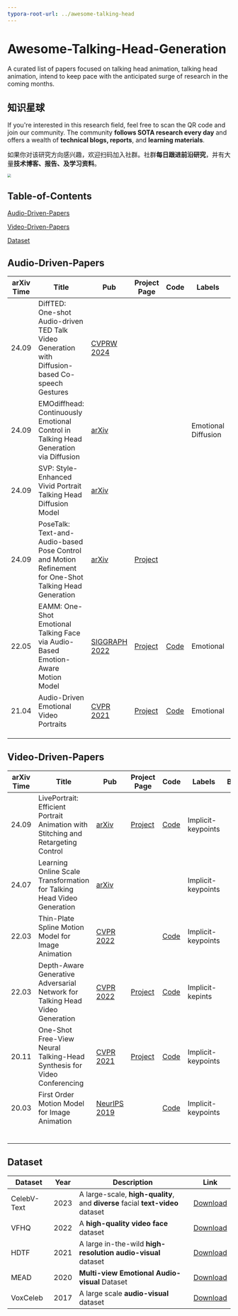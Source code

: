 ```yaml
---
typora-root-url: ../awesome-talking-head
---
```


# Awesome-Talking-Head-Generation

A curated list of papers focused on talking head animation, talking head animation, intend to keep pace with the anticipated surge of research in the coming months. 

## 知识星球

If you're interested in this research field, feel free to scan the QR code and join our community. The community **follows SOTA research every day** and offers a wealth of **technical blogs, reports**, and **learning materials**.

如果你对该研究方向感兴趣，欢迎扫码加入社群。社群**每日跟进前沿研究**，并有大量**技术博客、报告、及学习资料**。

<img src="https://github.com/NanGoAI/Awesome-Talking-Head-Generation/blob/main/docs/QR-Code.png" style="zoom:50%;" />



## Table-of-Contents

[Audio-Driven-Papers](#Audio-Driven-Papers)

[Video-Driven-Papers](#Video-Driven-Papers)

[Dataset](#Dataset)

## Audio-Driven-Papers

| arXiv Time | Title                                                        | Pub                                                          | Project Page                                            | Code                                     | Labels                   | Tech Blog                            |
| ---------- | ------------------------------------------------------------ | ------------------------------------------------------------ | ------------------------------------------------------- | ---------------------------------------- | ------------------------ | ------------------------------------ |
| 24.09      | DiffTED: One-shot Audio-driven TED Talk Video Generation with Diffusion-based Co-speech Gestures | [CVPRW 2024](https://openaccess.thecvf.com/content/CVPR2024W/HuMoGen/papers/Hogue_DiffTED_One-shot_Audio-driven_TED_Talk_Video_Generation_with_Diffusion-based_Co-speech_CVPRW_2024_paper.pdf) |                                                         |                                          |                          | [知识星球](https://t.zsxq.com/X9cqD) |
| 24.09      | EMOdiffhead: Continuously Emotional Control in Talking Head Generation via Diffusion | [arXiv](https://arxiv.org/abs/2409.07255)                    |                                                         |                                          | Emotional<br />Diffusion | [知识星球](https://t.zsxq.com/P4inI) |
| 24.09      | SVP: Style-Enhanced Vivid Portrait Talking Head Diffusion Model | [arXiv](https://arxiv.org/abs/2409.03270)                    |                                                         |                                          |                          | [知识星球](https://t.zsxq.com/RmSR4) |
| 24.09      | PoseTalk: Text-and-Audio-based Pose Control and Motion Refinement for One-Shot Talking Head Generation | [arXiv](https://arxiv.org/abs/2409.02657)                    | [Project](https://junleen.github.io/projects/posetalk/) |                                          |                          | [知识星球](https://t.zsxq.com/14Yd5) |
| 22.05      | EAMM: One-Shot Emotional Talking Face via Audio-Based Emotion-Aware Motion Model | [SIGGRAPH 2022](https://dl.acm.org/doi/abs/10.1145/3528233.3530745) | [Project](https://jixinya.github.io/projects/EAMM/)     | [Code](https://github.com/jixinya/EAMM/) | Emotional                |                                      |
| 21.04      | Audio-Driven Emotional Video Portraits                       | [CVPR 2021](https://openaccess.thecvf.com/content/CVPR2021/papers/Ji_Audio-Driven_Emotional_Video_Portraits_CVPR_2021_paper.pdf) | [Project](https://jixinya.github.io/projects/evp/)      | [Code](https://github.com/jixinya/EVP/)  | Emotional                |                                      |
|            |                                                              |                                                              |                                                         |                                          |                          |                                      |
|            |                                                              |                                                              |                                                         |                                          |                          |                                      |
|            |                                                              |                                                              |                                                         |                                          |                          |                                      |

## Video-Driven-Papers

| arXiv Time | Title                                                        | Pub                                                          | Project Page                                                 | Code                                                         | Labels             | Blog |
| ---------- | ------------------------------------------------------------ | ------------------------------------------------------------ | ------------------------------------------------------------ | ------------------------------------------------------------ | ------------------ | ---- |
| 24.09      | LivePortrait: Efficient Portrait Animation with Stitching and Retargeting Control | [arXiv](https://arxiv.org/abs/2407.03168)                    | [Project](https://liveportrait.github.io/)                   | [Code](https://github.com/KwaiVGI/LivePortrait)              | Implicit-keypoints |      |
| 24.07      | Learning Online Scale Transformation for Talking Head Video Generation | [arXiv](https://arxiv.org/html/2407.09965v1)                 |                                                              |                                                              | Implicit-keypoints |      |
| 22.03      | Thin-Plate Spline Motion Model for Image Animation           | [CVPR 2022](https://openaccess.thecvf.com/content/CVPR2022/papers/Zhao_Thin-Plate_Spline_Motion_Model_for_Image_Animation_CVPR_2022_paper.pdf) |                                                              | [Code](https://github.com/yoyo-nb/Thin-Plate-Spline-Motion-Model) | Implicit-keypoints |      |
| 22.03      | Depth-Aware Generative Adversarial Network for Talking Head Video Generation | [CVPR 2022](https://openaccess.thecvf.com/content/CVPR2022/papers/Hong_Depth-Aware_Generative_Adversarial_Network_for_Talking_Head_Video_Generation_CVPR_2022_paper.pdf) | [Project](https://harlanhong.github.io/publications/dagan.html) | [Code](https://github.com/harlanhong/CVPR2022-DaGAN)         | Implicit-kepints   |      |
| 20.11      | One-Shot Free-View Neural Talking-Head Synthesis for Video Conferencing | [CVPR 2021](https://openaccess.thecvf.com/content/CVPR2021/papers/Wang_One-Shot_Free-View_Neural_Talking-Head_Synthesis_for_Video_Conferencing_CVPR_2021_paper.pdf) | [Project](https://nvlabs.github.io/face-vid2vid/)            | [Code](https://github.com/zhanglonghao1992/One-Shot_Free-View_Neural_Talking_Head_Synthesis) | Implicit-keypoints |      |
| 20.03      | First Order Motion Model for Image Animation                 | [NeurIPS 2019](https://papers.nips.cc/paper_files/paper/2019/hash/31c0b36aef265d9221af80872ceb62f9-Abstract.html) |                                                              | [Code](https://github.com/AliaksandrSiarohin/first-order-model) | Implicit-keypoints |      |
|            |                                                              |                                                              |                                                              |                                                              |                    |      |
|            |                                                              |                                                              |                                                              |                                                              |                    |      |
|            |                                                              |                                                              |                                                              |                                                              |                    |      |
|            |                                                              |                                                              |                                                              |                                                              |                    |      |
|            |                                                              |                                                              |                                                              |                                                              |                    |      |
|            |                                                              |                                                              |                                                              |                                                              |                    |      |

## Dataset

| Dataset     | Year | Description                                                  | Link                                                        |
| ----------- | ---- | ------------------------------------------------------------ | ----------------------------------------------------------- |
| CelebV-Text | 2023 | A large-scale, **high-quality**, and **diverse** facial **text-video** dataset | [Download](https://celebv-text.github.io/)                  |
| VFHQ        | 2022 | A **high-quality video face** dataset                        | [Download](https://liangbinxie.github.io/projects/vfhq/)    |
| HDTF        | 2021 | A large in-the-wild **high-resolution audio-visual** dataset | [Download](https://github.com/MRzzm/HDTF)                   |
| MEAD        | 2020 | **Multi-view Emotional Audio-visual** Dataset                | [Download](https://wywu.github.io/projects/MEAD/MEAD.html)  |
| VoxCeleb    | 2017 | A large scale **audio-visual** dataset                       | [Download](https://www.robots.ox.ac.uk/~vgg/data/voxceleb/) |

